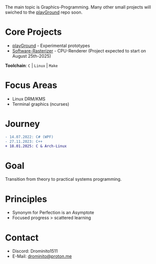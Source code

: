 The main topic is Graphics-Programming.
Many other small projects will swiched to the [playGround](https://github.com/Drominito/playGround) repo soon.

# Core Projects
- [playGround](https://github.com/Drominito/playGround) - Experimental prototypes
- [Software-Rasterizer](https://github.com/Drominito/Drominito) - CPU-Renderer (Project expected to start on August 25th-2025)

**Toolchain**: `C` | `Linux` | `Make`

# Focus Areas
- Linux DRM/KMS
- Terminal graphics (ncurses)

# Journey
```diff
- 14.07.2022: C# (WPF)
- 27.11.2023: C++ 
+ 18.01.2025: C & Arch-Linux
```

# Goal
Transition from theory to practical systems programming.

# Principles
- Synonym for Perfection is an Asymptote
- Focused progress > scattered learning

# Contact
- Discord: Drominito1511
- E-Mail: drominito@proton.me

